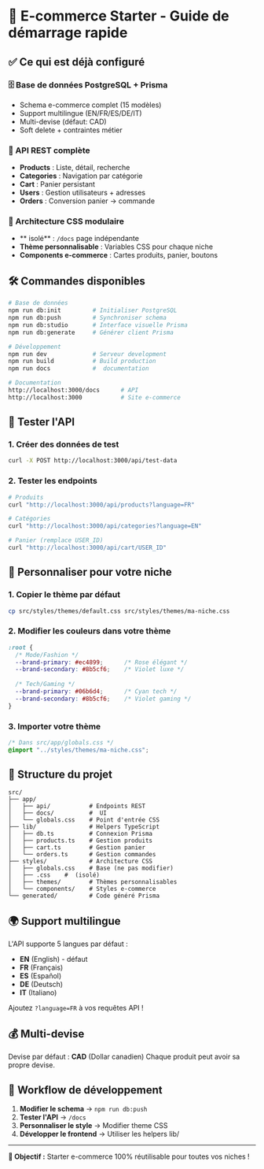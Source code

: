 # 🚀 E-commerce Starter - Guide de démarrage rapide

## ✅ Ce qui est déjà configuré

### 🗄️ Base de données PostgreSQL + Prisma
- Schema e-commerce complet (15 modèles)
- Support multilingue (EN/FR/ES/DE/IT)
- Multi-devise (défaut: CAD)
- Soft delete + contraintes métier

### 🔌 API REST complète  
- **Products** : Liste, détail, recherche
- **Categories** : Navigation par catégorie
- **Cart** : Panier persistant
- **Users** : Gestion utilisateurs + adresses
- **Orders** : Conversion panier → commande

### 🎨 Architecture CSS modulaire
- ** isolé** : `/docs` page indépendante
- **Thème personnalisable** : Variables CSS pour chaque niche
- **Components e-commerce** : Cartes produits, panier, boutons

## 🛠️ Commandes disponibles

```bash
# Base de données
npm run db:init         # Initialiser PostgreSQL
npm run db:push         # Synchroniser schema  
npm run db:studio       # Interface visuelle Prisma
npm run db:generate     # Générer client Prisma

# Développement
npm run dev             # Serveur development
npm run build           # Build production
npm run docs            #  documentation

# Documentation
http://localhost:3000/docs      # API 
http://localhost:3000           # Site e-commerce
```

## 📡 Tester l'API

### 1. Créer des données de test
```bash
curl -X POST http://localhost:3000/api/test-data
```

### 2. Tester les endpoints
```bash
# Produits
curl "http://localhost:3000/api/products?language=FR"

# Catégories  
curl "http://localhost:3000/api/categories?language=EN"

# Panier (remplace USER_ID)
curl "http://localhost:3000/api/cart/USER_ID"
```

## 🎨 Personnaliser pour votre niche

### 1. Copier le thème par défaut
```bash
cp src/styles/themes/default.css src/styles/themes/ma-niche.css
```

### 2. Modifier les couleurs dans votre thème
```css
:root {
  /* Mode/Fashion */
  --brand-primary: #ec4899;      /* Rose élégant */
  --brand-secondary: #8b5cf6;    /* Violet luxe */
  
  /* Tech/Gaming */
  --brand-primary: #06b6d4;      /* Cyan tech */
  --brand-secondary: #8b5cf6;    /* Violet gaming */
}
```

### 3. Importer votre thème
```css
/* Dans src/app/globals.css */
@import "../styles/themes/ma-niche.css";
```

## 📂 Structure du projet

```
src/
├── app/
│   ├── api/           # Endpoints REST
│   ├── docs/          #  UI
│   └── globals.css    # Point d'entrée CSS
├── lib/               # Helpers TypeScript
│   ├── db.ts          # Connexion Prisma
│   ├── products.ts    # Gestion produits
│   ├── cart.ts        # Gestion panier
│   └── orders.ts      # Gestion commandes
├── styles/            # Architecture CSS
│   ├── globals.css    # Base (ne pas modifier)
│   ├── .css    #  (isolé)
│   ├── themes/        # Thèmes personnalisables
│   └── components/    # Styles e-commerce
└── generated/         # Code généré Prisma
```

## 🌍 Support multilingue

L'API supporte 5 langues par défaut :
- **EN** (English) - défaut
- **FR** (Français)  
- **ES** (Español)
- **DE** (Deutsch)
- **IT** (Italiano)

Ajoutez `?language=FR` à vos requêtes API !

## 💰 Multi-devise

Devise par défaut : **CAD** (Dollar canadien)
Chaque produit peut avoir sa propre devise.

## 🔄 Workflow de développement

1. **Modifier le schema** → `npm run db:push`
2. **Tester l'API** →  `/docs`
3. **Personnaliser le style** → Modifier theme CSS
4. **Développer le frontend** → Utiliser les helpers lib/

---

**🎯 Objectif :** Starter e-commerce 100% réutilisable pour toutes vos niches !
